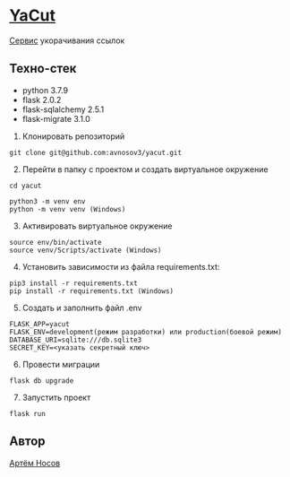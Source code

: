 # [YaCut](http://bkru.pythonanywhere.com/)

[Сервис](http://bkru.pythonanywhere.com/) укорачивания ссылок

## Техно-стек
* python 3.7.9
* flask 2.0.2
* flask-sqlalchemy 2.5.1
* flask-migrate 3.1.0


1. Клонировать репозиторий
```
git clone git@github.com:avnosov3/yacut.git
```
2. Перейти в папку с проектом и создать виртуальное окружение
```
cd yacut
```
```
python3 -m venv env
python -m venv venv (Windows)
```
3. Активировать виртуальное окружение
```
source env/bin/activate
source venv/Scripts/activate (Windows)
```
4. Установить зависимости из файла requirements.txt:
```
pip3 install -r requirements.txt
pip install -r requirements.txt (Windows)
```
5. Создать и заполнить файл .env
```
FLASK_APP=yacut
FLASK_ENV=development(режим разработки) или production(боевой режим)
DATABASE_URI=sqlite:///db.sqlite3
SECRET_KEY=<указать секретный ключ>
```
6. Провести миграции
```
flask db upgrade
```
7. Запустить проект
```
flask run
```

## Автор
[Артём Носов](https://github.com/avnosov3)
